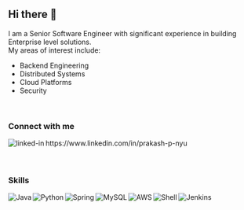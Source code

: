 ## Hi there 👋
I am a Senior Software Engineer with significant experience in building Enterprise level solutions.
</br>My areas of interest include:
- Backend Engineering
- Distributed Systems
- Cloud Platforms
- Security
<br>

### Connect with me
<img align="left" alt="linked-in" src="https://img.shields.io/badge/linkedin-%230077B5.svg?&style=for-the-badge&logo=linkedin&logoColor=white" />
https://www.linkedin.com/in/prakash-p-nyu
<br>
<br>
<br>

### Skills
<img align=left alt="Java" src="https://img.shields.io/badge/java-%23ED8B00.svg?style=for-the-badge&logo=java&logoColor=blue" />
<img align=left alt="Python" src="https://img.shields.io/badge/python-%2314354C.svg?style=for-the-badge&logo=python&logoColor=white" />
<img align=left alt="Spring" src="https://img.shields.io/badge/spring-%236DB33F.svg?style=for-the-badge&logo=spring&logoColor=white" />
<img align=left alt="MySQL" src="https://img.shields.io/badge/mysql-%2300f.svg?style=for-the-badge&logo=mysql&logoColor=white" />
<img align=left alt="AWS" src="https://img.shields.io/badge/AWS-%23FF9900.svg?style=for-the-badge&logo=amazon-aws&logoColor=white" />
<img align=left alt="Shell" src="https://img.shields.io/badge/shell_script-%23121011.svg?style=for-the-badge&logo=gnu-bash&logoColor=white" />
<img align=left alt="Jenkins" src="https://img.shields.io/badge/jenkins-%232C5263.svg?style=for-the-badge&logo=jenkins&logoColor=white" />
<br>
